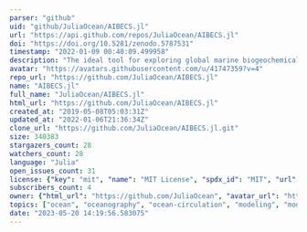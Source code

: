 ```yaml
---
parser: "github"
uid: "github/JuliaOcean/AIBECS.jl"
url: "https://api.github.com/repos/JuliaOcean/AIBECS.jl"
doi: "https://doi.org/10.5281/zenodo.5787531"
timestamp: "2022-01-09 00:40:09.499958"
description: "The ideal tool for exploring global marine biogeochemical cycles."
avatar: "https://avatars.githubusercontent.com/u/41747359?v=4"
repo_url: "https://github.com/JuliaOcean/AIBECS.jl"
name: "AIBECS.jl"
full_name: "JuliaOcean/AIBECS.jl"
html_url: "https://github.com/JuliaOcean/AIBECS.jl"
created_at: "2019-05-08T05:03:31Z"
updated_at: "2022-01-06T21:36:34Z"
clone_url: "https://github.com/JuliaOcean/AIBECS.jl.git"
size: 340383
stargazers_count: 28
watchers_count: 28
language: "Julia"
open_issues_count: 31
license: {"key": "mit", "name": "MIT License", "spdx_id": "MIT", "url": "https://api.github.com/licenses/mit", "node_id": "MDc6TGljZW5zZTEz"}
subscribers_count: 4
owner: {"html_url": "https://github.com/JuliaOcean", "avatar_url": "https://avatars.githubusercontent.com/u/41747359?v=4", "login": "JuliaOcean", "type": "Organization"}
topics: ["ocean", "oceanography", "ocean-circulation", "modeling", "model", "models", "global", "optimization", "inverse-model", "marine", "marine-tracer", "tracer", "transport", "julia", "awesome", "biogeochemistry", "biogeochemical", "biogeochemical-model", "pathways", "fluxes"]
date: "2023-05-20 14:19:56.583075"
---
```

